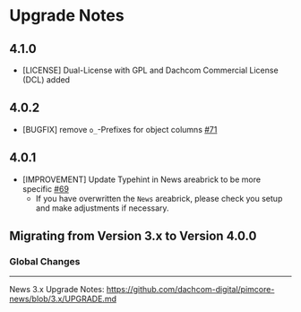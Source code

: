 # Upgrade Notes

## 4.1.0
- [LICENSE] Dual-License with GPL and Dachcom Commercial License (DCL) added

## 4.0.2
- [BUGFIX] remove `o_`-Prefixes for object columns [#71](https://github.com/dachcom-digital/pimcore-news/issues/71)

## 4.0.1
- [IMPROVEMENT] Update Typehint in News areabrick to be more specific [#69](https://github.com/dachcom-digital/pimcore-news/issues/69)
  - If you have overwritten the `News` areabrick, please check you setup and make adjustments if necessary.

## Migrating from Version 3.x to Version 4.0.0

### Global Changes

---

News 3.x Upgrade Notes: https://github.com/dachcom-digital/pimcore-news/blob/3.x/UPGRADE.md
